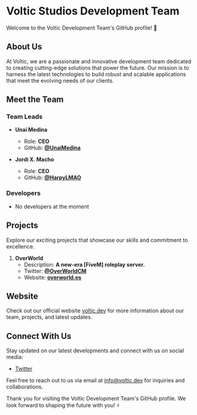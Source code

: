 # Voltic Studios Development Team

Welcome to the Voltic Development Team's GitHub profile! 🚀

## About Us

At Voltic, we are a passionate and innovative development team dedicated to creating cutting-edge solutions that power the future. Our mission is to harness the latest technologies to build robust and scalable applications that meet the evolving needs of our clients.

## Meet the Team

### Team Leads

- **Unai Medina**
  - Role: **CEO**
  - GitHub: **[@UnaiMedina](https://github.com/unaimedina)**

- **Jordi X. Macho**
  - Role: **CEO**
  - GitHub: **[@HarpyLMAO](https://github.com/harpylmao)**

### Developers

- No developers at the moment

## Projects

Explore our exciting projects that showcase our skills and commitment to excellence.

1. **OverWorld**
   - Description: **A new-era [FiveM] roleplay server.**
   - Twitter: **[@OverWorldCM](https://twitter.com/overworldcm)**
   - Website: **[overworld.es](https://overworld.es)**

## Website

Check out our official website [voltic.dev](https://voltic.dev) for more information about our team, projects, and latest updates.

## Connect With Us

Stay updated on our latest developments and connect with us on social media:

- [Twitter](https://twitter.com/VolticStudiosCM)

Feel free to reach out to us via email at [info@voltic.dev](mailto:info@voltic.dev) for inquiries and collaborations.

Thank you for visiting the Voltic Development Team's GitHub profile. We look forward to shaping the future with you! ⚡️
